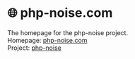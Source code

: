# :globe_with_meridians: php-noise.com
The homepage for the php-noise project.  
Homepage: [php-noise.com](https://php-noise.com)  
Project: [php-noise](https://github.com/RundesBalli/php-noise)
